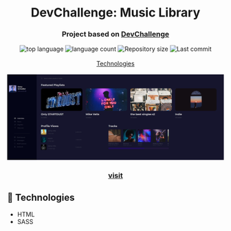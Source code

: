 <h1 align="center">
  DevChallenge: Music Library
</h1>

<h3 align="center">
<strong>Project based on <a href="https://devchallenge.com.br/challenges/5eeed967c2cfb17d361a5a60/details" target="_blank">DevChallenge</a></strong>
</h3>

<p align="center">

  <img alt="top language" src="https://img.shields.io/github/languages/top/rafashiga/devchallenge-music-library?style=flat-square">
  <img alt="language count" src="https://img.shields.io/github/languages/count/rafashiga/devchallenge-music-library?style=flat-square">
  <img alt="Repository size" src="https://img.shields.io/github/repo-size/rafashiga/devchallenge-music-library?style=flat-square">
  <img alt="Last commit" src="https://img.shields.io/github/last-commit/rafashiga/devchallenge-music-library?style=flat-square">
  <br>
  <br>
  <a href="#space_invader-technologies">Technologies</a>
  <br>
  <br>
  <img src="./assets/images/website.png">
  <br>
  <h3 align="center">
    <strong>
      <a href="https://shiga-music-library.netlify.app/" target="_blank">
        visit
      </a>
    </strong>
  </h3>
</p>

## :space_invader: Technologies

- HTML
- SASS
